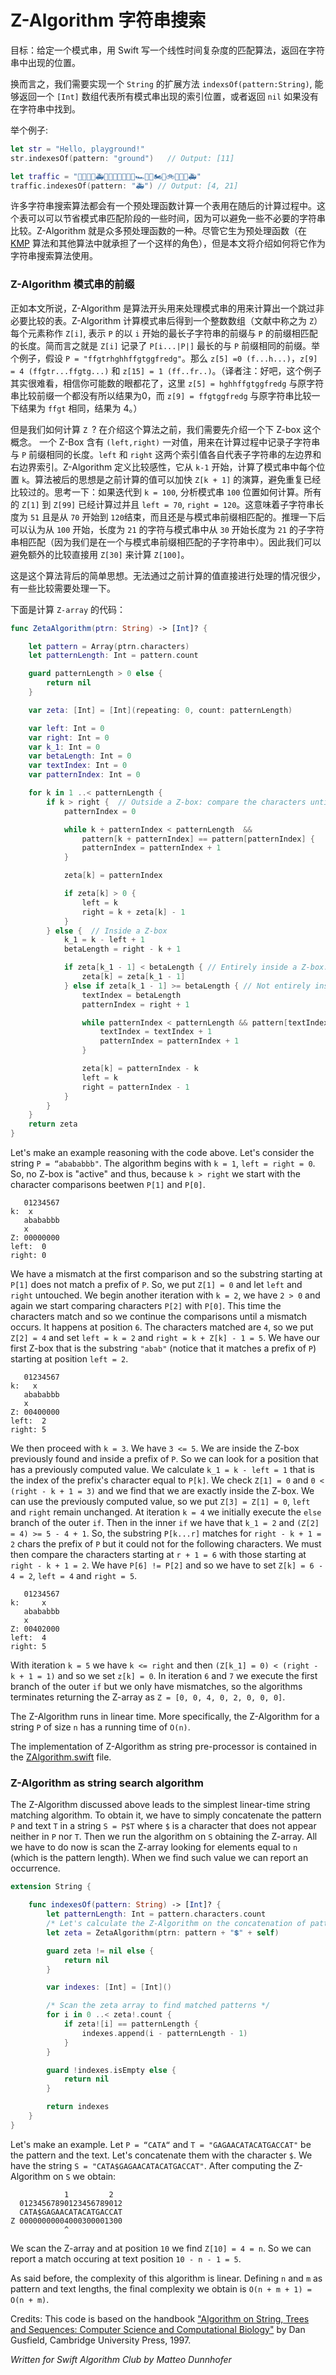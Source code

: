 # Z-Algorithm 字符串搜索

目标：给定一个模式串，用 Swift 写一个线性时间复杂度的匹配算法，返回在字符串中出现的位置。

换而言之，我们需要实现一个 `String` 的扩展方法 `indexsOf(pattern:String)`, 能够返回一个 `[Int]` 数组代表所有模式串出现的索引位置，或者返回 `nil` 如果没有在字符串中找到。

举个例子:

```swift
let str = "Hello, playground!"
str.indexesOf(pattern: "ground")   // Output: [11]

let traffic = "🚗🚙🚌🚕🚑🚐🚗🚒🚚🚎🚛🚐🏎🚜🚗🏍🚒🚲🚕🚓🚌🚑"
traffic.indexesOf(pattern: "🚑") // Output: [4, 21]
```

许多字符串搜索算法都会有一个预处理函数计算一个表用在随后的计算过程中。这个表可以可以节省模式串匹配阶段的一些时间，因为可以避免一些不必要的字符串比较。Z-Algorithm 就是众多预处理函数的一种。尽管它生为预处理函数（在 [KMP](../Knuth-Morris-Pratt/) 算法和其他算法中就承担了一个这样的角色），但是本文将介绍如何将它作为字符串搜索算法使用。

### Z-Algorithm 模式串的前缀

正如本文所说，Z-Algorithm 是算法开头用来处理模式串的用来计算出一个跳过非必要比较的表。Z-Algorithm 计算模式串后得到一个整数数组（文献中称之为 `Z`）每个元素称作 `Z[i]`, 表示 `P` 的以 `i` 开始的最长子字符串的前缀与 `P` 的前缀相匹配的长度。简而言之就是 `Z[i]` 记录了 `P[i...|P|]` 最长的与 `P` 前缀相同的前缀。举个例子，假设 `P = "ffgtrhghhffgtggfredg"`。那么 `z[5] =0 (f...h...)`，`z[9] = 4 (ffgtr...ffgtg...)` 和 `z[15] = 1 (ff..fr..)`。（译者注：好吧，这个例子其实很难看，相信你可能数的眼都花了，这里 `z[5] = hghhffgtggfredg` 与原字符串比较前缀一个都没有所以结果为0，而 `z[9] = ffgtggfredg` 与原字符串比较一下结果为 `ffgt` 相同，结果为 4。）

但是我们如何计算 `Z `? 在介绍这个算法之前，我们需要先介绍一个下 Z-box 这个概念。 一个 Z-Box  含有 `(left,right)` 一对值，用来在计算过程中记录子字符串与 `P` 前缀相同的长度。`left` 和 `right` 这两个索引值各自代表子字符串的左边界和右边界索引。Z-Algorithm 定义比较感性，它从 `k-1` 开始，计算了模式串中每个位置 `k`。算法被后的思想是之前计算的值可以加快 `Z[k + 1]` 的演算，避免重复已经比较过的。思考一下：如果迭代到 `k = 100`, 分析模式串 `100` 位置如何计算。所有的 `Z[1]` 到 `Z[99]` 已经计算过并且 `left = 70`, `right = 120`。这意味着子字符串长度为 `51` 且是从 `70` 开始到 `120`结束，而且还是与模式串前缀相匹配的。推理一下后可以认为从 `100` 开始，长度为 `21` 的字符与模式串中从 `30` 开始长度为 `21` 的子字符串相匹配（因为我们是在一个与模式串前缀相匹配的子字符串中）。因此我们可以避免额外的比较直接用 `Z[30]` 来计算 `Z[100]`。

这是这个算法背后的简单思想。无法通过之前计算的值直接进行处理的情况很少，有一些比较需要处理一下。

下面是计算 `Z-array` 的代码：

```swift
func ZetaAlgorithm(ptrn: String) -> [Int]? {

    let pattern = Array(ptrn.characters)
    let patternLength: Int = pattern.count

    guard patternLength > 0 else {
        return nil
    }

    var zeta: [Int] = [Int](repeating: 0, count: patternLength)

    var left: Int = 0
    var right: Int = 0
    var k_1: Int = 0
    var betaLength: Int = 0
    var textIndex: Int = 0
    var patternIndex: Int = 0

    for k in 1 ..< patternLength {
        if k > right {  // Outside a Z-box: compare the characters until mismatch
            patternIndex = 0

            while k + patternIndex < patternLength  &&
                pattern[k + patternIndex] == pattern[patternIndex] {
                patternIndex = patternIndex + 1
            }

            zeta[k] = patternIndex

            if zeta[k] > 0 {
                left = k
                right = k + zeta[k] - 1
            }
        } else {  // Inside a Z-box
            k_1 = k - left + 1
            betaLength = right - k + 1

            if zeta[k_1 - 1] < betaLength { // Entirely inside a Z-box: we can use the values computed before
                zeta[k] = zeta[k_1 - 1]
            } else if zeta[k_1 - 1] >= betaLength { // Not entirely inside a Z-box: we must proceed with comparisons too
                textIndex = betaLength
                patternIndex = right + 1

                while patternIndex < patternLength && pattern[textIndex] == pattern[patternIndex] {
                    textIndex = textIndex + 1
                    patternIndex = patternIndex + 1
                }

                zeta[k] = patternIndex - k
                left = k
                right = patternIndex - 1
            }
        }
    }
    return zeta
}
```

Let's make an example reasoning with the code above. Let's consider the string `P = “abababbb"`. The algorithm begins with `k = 1`, `left = right = 0`. So, no Z-box is "active" and thus, because `k > right` we start with the character comparisons beetwen `P[1]` and `P[0]`.


       01234567
    k:  x
       abababbb
       x
    Z: 00000000
    left:  0
    right: 0

We have a mismatch at the first comparison and so the substring starting at `P[1]` does not match a prefix of `P`. So, we put `Z[1] = 0` and let `left` and `right` untouched. We begin another iteration with `k = 2`, we have `2 > 0` and again we start comparing characters `P[2]` with `P[0]`. This time the characters match and so we continue the comparisons until a mismatch occurs. It happens at position `6`. The characters matched are `4`, so we put `Z[2] = 4` and set `left = k = 2` and `right = k + Z[k] - 1 = 5`. We have our first Z-box that is the substring `"abab"` (notice that it matches a prefix of `P`) starting at position `left = 2`.

       01234567
    k:   x
       abababbb
       x
    Z: 00400000
    left:  2
    right: 5

We then proceed with `k = 3`. We have `3 <= 5`. We are inside the Z-box previously found and inside a prefix of `P`. So we can look for a position that has a previously computed value. We calculate `k_1 = k - left = 1` that is the index of the prefix's character equal to `P[k]`. We check `Z[1] = 0` and `0 < (right - k + 1 = 3)` and we find that we are exactly inside the Z-box. We can use the previously computed value, so we put `Z[3] = Z[1] = 0`, `left` and `right` remain unchanged.
At iteration `k = 4` we initially execute the `else` branch of the outer `if`. Then in the inner `if` we have that `k_1 = 2` and `(Z[2] = 4) >= 5 - 4 + 1`. So, the substring `P[k...r]` matches for `right - k + 1 = 2` chars the prefix of `P` but it could not for the following characters. We must then compare the characters starting at `r + 1 = 6` with those starting at `right - k + 1 = 2`. We have `P[6] != P[2]` and so we have to set `Z[k] = 6 - 4 = 2`, `left = 4` and `right = 5`.

       01234567
    k:     x
       abababbb
       x
    Z: 00402000
    left:  4
    right: 5

With iteration `k = 5` we have `k <= right` and then `(Z[k_1] = 0) < (right - k + 1 = 1)` and so we set `z[k] = 0`. In iteration `6` and `7` we execute the first branch of the outer `if` but we only have mismatches, so the algorithms terminates returning the Z-array as `Z = [0, 0, 4, 0, 2, 0, 0, 0]`.

The Z-Algorithm runs in linear time. More specifically, the Z-Algorithm for a string `P` of size `n` has a running time of `O(n)`.

The implementation of Z-Algorithm as string pre-processor is contained in the [ZAlgorithm.swift](./ZAlgorithm.swift) file.

### Z-Algorithm as string search algorithm 

The Z-Algorithm discussed above leads to the simplest linear-time string matching algorithm. To obtain it, we have to simply concatenate the pattern `P` and text `T` in a string `S = P$T` where `$` is a character that does not appear neither in `P` nor `T`. Then we run the algorithm on `S` obtaining the Z-array. All we have to do now is scan the Z-array looking for elements equal to `n` (which is the pattern length). When we find such value we can report an occurrence.

```swift
extension String {

    func indexesOf(pattern: String) -> [Int]? {
        let patternLength: Int = pattern.characters.count
        /* Let's calculate the Z-Algorithm on the concatenation of pattern and text */
        let zeta = ZetaAlgorithm(ptrn: pattern + "💲" + self)

        guard zeta != nil else {
            return nil
        }

        var indexes: [Int] = [Int]()

        /* Scan the zeta array to find matched patterns */
        for i in 0 ..< zeta!.count {
            if zeta![i] == patternLength {
                indexes.append(i - patternLength - 1)
            }
        }

        guard !indexes.isEmpty else {
            return nil
        }

        return indexes
    }
}
```

Let's make an example. Let `P = “CATA“` and `T = "GAGAACATACATGACCAT"` be the pattern and the text. Let's concatenate them with the character `$`. We have the string `S = "CATA$GAGAACATACATGACCAT"`. After computing the Z-Algorithm on `S` we obtain:

                1         2
      01234567890123456789012
      CATA$GAGAACATACATGACCAT
    Z 00000000004000300001300
                ^

We scan the Z-array and at position `10` we find `Z[10] = 4 = n`. So we can report a match occuring at text position `10 - n - 1 = 5`.

As said before, the complexity of this algorithm is linear. Defining `n` and `m` as pattern and text lengths, the final complexity we obtain is `O(n + m + 1) = O(n + m)`.


Credits: This code is based on the handbook ["Algorithm on String, Trees and Sequences: Computer Science and Computational Biology"](https://books.google.it/books/about/Algorithms_on_Strings_Trees_and_Sequence.html?id=Ofw5w1yuD8kC&redir_esc=y) by Dan Gusfield, Cambridge University Press, 1997. 

*Written for Swift Algorithm Club by Matteo Dunnhofer*

